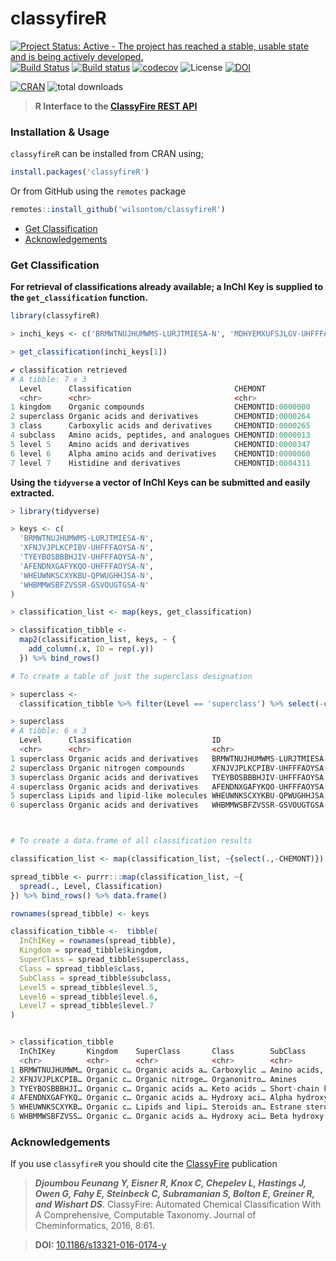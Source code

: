 # classyfireR
[![Project Status: Active - The project has reached a stable, usable state and is being actively developed.](http://www.repostatus.org/badges/latest/active.svg)](http://www.repostatus.org/#active)
[![Build Status](https://travis-ci.org/wilsontom/classyfireR.svg?branch=master)](https://travis-ci.org/wilsontom/classyfireR) [![Build status](https://ci.appveyor.com/api/projects/status/ua94fiotdmc0ssq5/branch/master?svg=true)](https://ci.appveyor.com/project/wilsontom/classyfirer/branch/master) [![codecov](https://codecov.io/gh/wilsontom/classyfireR/branch/master/graph/badge.svg)](https://codecov.io/gh/wilsontom/classyfireR) ![License](https://img.shields.io/badge/license-GNU%20GPL%20v3.0-blue.svg "GNU GPL v3.0") [![DOI](https://zenodo.org/badge/118162964.svg)](https://zenodo.org/badge/latestdoi/118162964)

[![CRAN](https://www.r-pkg.org/badges/version/classyfireR)](https://cran.r-project.org/web/packages/classyfireR/index.html) ![total downloads](https://cranlogs.r-pkg.org/badges/grand-total/classyfireR?color=red)
> __R Interface to the [ClassyFire REST API](http://classyfire.wishartlab.com)__ 


### Installation & Usage
`classyfireR` can be installed from CRAN using;

```R
install.packages('classyfireR')
```

Or from GitHub using the `remotes` package

```R
remotes::install_github('wilsontom/classyfireR')
```

* [Get Classification](get-classification)
* [Acknowledgements](#acknowledgements)

### Get Classification

__For retrieval of classifications already available; a InChI Key is supplied to the  `get_classification` function.__

```R
library(classyfireR)

> inchi_keys <- c('BRMWTNUJHUMWMS-LURJTMIESA-N', 'MDHYEMXUFSJLGV-UHFFFAOYSA-N')

> get_classification(inchi_keys[1])

✔ classification retrieved
# A tibble: 7 x 3
  Level      Classification                       CHEMONT          
  <chr>      <chr>                                <chr>            
1 kingdom    Organic compounds                    CHEMONTID:0000000
2 superclass Organic acids and derivatives        CHEMONTID:0000264
3 class      Carboxylic acids and derivatives     CHEMONTID:0000265
4 subclass   Amino acids, peptides, and analogues CHEMONTID:0000013
5 level 5    Amino acids and derivatives          CHEMONTID:0000347
6 level 6    Alpha amino acids and derivatives    CHEMONTID:0000060
7 level 7    Histidine and derivatives            CHEMONTID:0004311
```

__Using the `tidyverse` a vector of InChI Keys can be submitted and easily extracted.__

```R
> library(tidyverse)

> keys <- c(
  'BRMWTNUJHUMWMS-LURJTMIESA-N',
  'XFNJVJPLKCPIBV-UHFFFAOYSA-N',
  'TYEYBOSBBBHJIV-UHFFFAOYSA-N',
  'AFENDNXGAFYKQO-UHFFFAOYSA-N',
  'WHEUWNKSCXYKBU-QPWUGHHJSA-N',
  'WHBMMWSBFZVSSR-GSVOUGTGSA-N'
)

> classification_list <- map(keys, get_classification)

> classification_tibble <-
  map2(classification_list, keys, ~ {
    add_column(.x, ID = rep(.y))
  }) %>% bind_rows()

# To create a table of just the superclass designation

> superclass <-
  classification_tibble %>% filter(Level == 'superclass') %>% select(-c(CHEMONT))

> superclass
# A tibble: 6 x 3
  Level      Classification                  ID                         
  <chr>      <chr>                           <chr>                      
1 superclass Organic acids and derivatives   BRMWTNUJHUMWMS-LURJTMIESA-N
2 superclass Organic nitrogen compounds      XFNJVJPLKCPIBV-UHFFFAOYSA-N
3 superclass Organic acids and derivatives   TYEYBOSBBBHJIV-UHFFFAOYSA-N
4 superclass Organic acids and derivatives   AFENDNXGAFYKQO-UHFFFAOYSA-N
5 superclass Lipids and lipid-like molecules WHEUWNKSCXYKBU-QPWUGHHJSA-N
6 superclass Organic acids and derivatives   WHBMMWSBFZVSSR-GSVOUGTGSA-N



# To create a data.frame of all classification results

classification_list <- map(classification_list, ~{select(.,-CHEMONT)})

spread_tibble <- purrr:::map(classification_list, ~{
  spread(., Level, Classification)  
}) %>% bind_rows() %>% data.frame()

rownames(spread_tibble) <- keys

classification_tibble <-  tibble(
  InChIKey = rownames(spread_tibble),
  Kingdom = spread_tibble$kingdom,
  SuperClass = spread_tibble$superclass,
  Class = spread_tibble$class,
  SubClass = spread_tibble$subclass,
  Level5 = spread_tibble$level.5,
  Level6 = spread_tibble$level.6,
  Level7 = spread_tibble$level.7
)


> classification_tibble
  InChIKey       Kingdom    SuperClass       Class        SubClass         Level5      Level6        Level7     
  <chr>          <chr>      <chr>            <chr>        <chr>            <chr>       <chr>         <chr>      
1 BRMWTNUJHUMWM… Organic c… Organic acids a… Carboxylic … Amino acids, pe… Amino acid… Alpha amino … Histidine …
2 XFNJVJPLKCPIB… Organic c… Organic nitroge… Organonitro… Amines           Primary am… Monoalkylami… NA         
3 TYEYBOSBBBHJI… Organic c… Organic acids a… Keto acids … Short-chain ket… NA          NA            NA         
4 AFENDNXGAFYKQ… Organic c… Organic acids a… Hydroxy aci… Alpha hydroxy a… NA          NA            NA         
5 WHEUWNKSCXYKB… Organic c… Lipids and lipi… Steroids an… Estrane steroids Estrogens … NA            NA         
6 WHBMMWSBFZVSS… Organic c… Organic acids a… Hydroxy aci… Beta hydroxy ac… NA          NA            NA    

```


### Acknowledgements

If you use `classyfireR` you should cite the [ClassyFire](https://jcheminf.springeropen.com/articles/10.1186/s13321-016-0174-y) publication

> ___Djoumbou Feunang Y, Eisner R, Knox C, Chepelev L, Hastings J, Owen G, Fahy E, Steinbeck C, Subramanian S, Bolton E, Greiner R, and Wishart DS___. ClassyFire: Automated Chemical Classification With A Comprehensive, Computable Taxonomy. Journal of Cheminformatics, 2016, 8:61.

> __DOI:__ [10.1186/s13321-016-0174-y](https://jcheminf.springeropen.com/articles/10.1186/s13321-016-0174-y)
